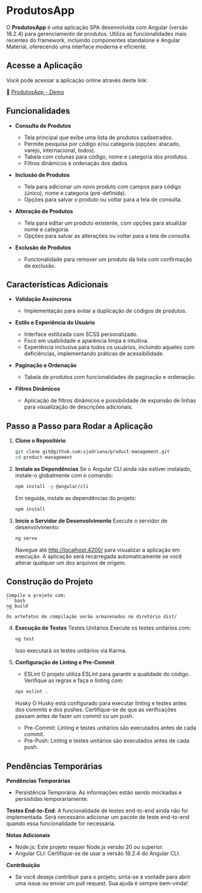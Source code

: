 # ProdutosApp

O **ProdutosApp** é uma aplicação SPA desenvolvida com Angular (versão 18.2.4) para gerenciamento de produtos. Utiliza as funcionalidades mais recentes do framework, incluindo componentes standalone e Angular Material, oferecendo uma interface moderna e eficiente.

## Acesse a Aplicação

Você pode acessar a aplicação online através deste link:

🔗 [ProdutosApp - Demo](https://producs-test.netlify.app)


## Funcionalidades

- **Consulta de Produtos**
  - Tela principal que exibe uma lista de produtos cadastrados.
  - Permite pesquisa por código e/ou categoria (opções: atacado, varejo, internacional, todos).
  - Tabela com colunas para código, nome e categoria dos produtos.
  - Filtros dinâmicos e ordenação dos dados.

- **Inclusão de Produtos**
  - Tela para adicionar um novo produto com campos para código (único), nome e categoria (pré-definida).
  - Opções para salvar o produto ou voltar para a tela de consulta.

- **Alteração de Produtos**
  - Tela para editar um produto existente, com opções para atualizar nome e categoria.
  - Opções para salvar as alterações ou voltar para a tela de consulta.

- **Exclusão de Produtos**
  - Funcionalidade para remover um produto da lista com confirmação de exclusão.

## Características Adicionais

- **Validação Assíncrona**
  - Implementação para evitar a duplicação de códigos de produtos.

- **Estilo e Experiência do Usuário**
  - Interface estilizada com SCSS personalizado.
  - Foco em usabilidade e aparência limpa e intuitiva.
  - Experiência inclusiva para todos os usuários, incluindo aqueles com deficiências, implementando práticas de acessibilidade.

- **Paginação e Ordenação**
  - Tabela de produtos com funcionalidades de paginação e ordenação.

- **Filtros Dinâmicos**
  - Aplicação de filtros dinâmicos e possibilidade de expansão de linhas para visualização de descrições adicionais.

## Passo a Passo para Rodar a Aplicação

1. **Clone o Repositório**
    ```bash
    git clone git@github.com:sjadriana/product-management.git
    cd product-management
    ```

2. **Instale as Dependências**
    Se o Angular CLI ainda não estiver instalado, instale-o globalmente com o comando:
    ```bash
    npm install -g @angular/cli
    ```
    Em seguida, instale as dependências do projeto:
    ```bash
    npm install
    ```

3. **Inicie o Servidor de Desenvolvimento**
    Execute o servidor de desenvolvimento:
    ```bash
    ng serve
    ```
    Navegue até [http://localhost:4200/](http://localhost:4200/) para visualizar a aplicação em execução. A aplicação será recarregada automaticamente se você alterar qualquer um dos arquivos de origem.

## Construção do Projeto

    Compile o projeto com:
    ```bash
    ng build
    ```
    Os artefatos de compilação serão armazenados no diretório dist/

4. **Execução de Testes**
    Testes Unitários Execute os testes unitários com:
    ```bash
    ng test
    ```
    Isso executará os testes unitários via Karma.

5. **Configuração de Linting e Pre-Commit**
    - ESLint O projeto utiliza ESLint para garantir a qualidade do código. Verifique as regras e faça o linting com:

    ```bash
    npx eslint .
    ```
     Husky O Husky está configurado para executar linting e testes antes dos commits e dos pushes. Certifique-se de que as verificações passam antes de fazer um commit ou um push.

    - Pre-Commit: Linting e testes unitários são executados antes de cada commit.
    - Pre-Push: Linting e testes unitários são executados antes de cada push.

##   Pendências Temporárias
  **Pendências Temporárias**
  - Persistência Temporária: As informações estão sendo mockadas e persistidas temporariamente.
  
   **Testes End-to-End**: A funcionalidade de testes end-to-end ainda não foi implementada. Será necessário adicionar um pacote de teste end-to-end quando essa funcionalidade for necessária.

   **Notas Adicionais**
  - Node.js: Este projeto requer Node.js versão 20 ou superior.
  - Angular CLI: Certifique-se de usar a versão 18.2.4 do Angular CLI.

   **Contribuição**
  - Se você deseja contribuir para o projeto, sinta-se à vontade para abrir uma issue ou enviar um pull request. Sua ajuda é sempre bem-vinda!



